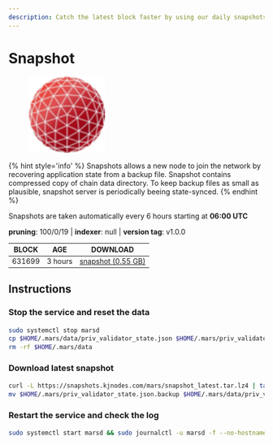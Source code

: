 ```yaml
---
description: Catch the latest block faster by using our daily snapshots.
---
```


# Snapshot

<figure><img src="https://raw.githubusercontent.com/kj89/cosmos-images/main/logos/mars.png" width="150" alt=""><figcaption></figcaption></figure>

{% hint style='info' %}
Snapshots allows a new node to join the network by recovering application state from a backup file. 
Snapshot contains compressed copy of chain data directory. To keep backup files as small as plausible, 
snapshot server is periodically beeing state-synced.
{% endhint %}

Snapshots are taken automatically every 6 hours starting at **06:00 UTC**

**pruning**: 100/0/19 | **indexer**: null | **version tag**: v1.0.0

| BLOCK             | AGE             | DOWNLOAD                                                                                            |
| ----------------- | --------------- | --------------------------------------------------------------------------------------------------- |
| 631699 | 3 hours | [snapshot (0.55 GB)](https://snapshots.kjnodes.com/mars/snapshot\_latest.tar.lz4) |

## Instructions

### Stop the service and reset the data

```bash
sudo systemctl stop marsd
cp $HOME/.mars/data/priv_validator_state.json $HOME/.mars/priv_validator_state.json.backup
rm -rf $HOME/.mars/data
```

### Download latest snapshot

```bash
curl -L https://snapshots.kjnodes.com/mars/snapshot_latest.tar.lz4 | tar -Ilz4 -xf - -C $HOME/.mars
mv $HOME/.mars/priv_validator_state.json.backup $HOME/.mars/data/priv_validator_state.json
```

### Restart the service and check the log

```bash
sudo systemctl start marsd && sudo journalctl -u marsd -f --no-hostname -o cat
```
